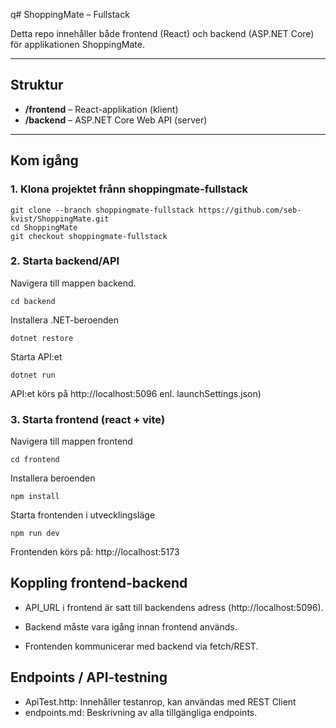 q# ShoppingMate – Fullstack

Detta repo innehåller både frontend (React) och backend (ASP.NET Core) för applikationen ShoppingMate.

---

## Struktur

- **/frontend** – React-applikation (klient)
- **/backend** – ASP.NET Core Web API (server)

---

## Kom igång

### 1. Klona projektet frånn shoppingmate-fullstack
```
git clone --branch shoppingmate-fullstack https://github.com/seb-kvist/ShoppingMate.git
cd ShoppingMate
git checkout shoppingmate-fullstack
```

### 2. Starta backend/API

Navigera till mappen backend.
```
cd backend
```
Installera .NET-beroenden
```
dotnet restore
```
Starta API:et
```
dotnet run
```
API:et körs på http://localhost:5096 enl. launchSettings.json)

### 3. Starta frontend (react + vite)

Navigera till mappen frontend
```
cd frontend
```
Installera beroenden
```
npm install
```
Starta frontenden i utvecklingsläge
```
npm run dev
```

Frontenden körs på: http://localhost:5173



## Koppling frontend-backend

- API_URL i frontend är satt till backendens adress (http://localhost:5096).

- Backend måste vara igång innan frontend används.

- Frontenden kommunicerar med backend via fetch/REST.

## Endpoints / API-testning

- ApiTest.http: Innehåller testanrop, kan användas med REST Client
- endpoints.md: Beskrivning av alla tillgängliga endpoints.
